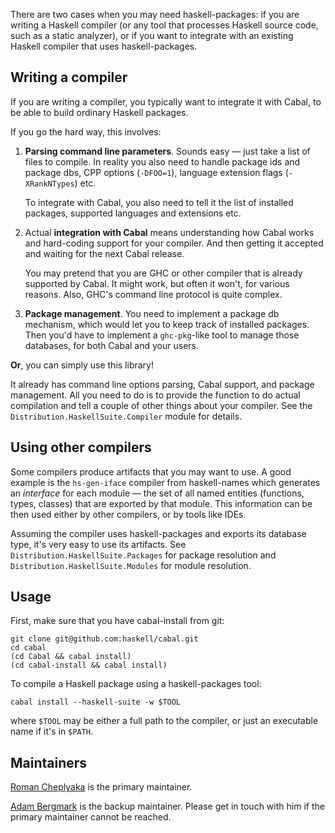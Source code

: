 There are two cases when you may need haskell-packages: if you are writing a
Haskell compiler (or any tool that processes Haskell source code, such as a
static analyzer), or if you want to integrate with an existing Haskell compiler
that uses haskell-packages.

## Writing a compiler

If you are writing a compiler, you typically want to integrate it with Cabal, to
be able to build ordinary Haskell packages.

If you go the hard way, this involves:

1. **Parsing command line parameters**. Sounds easy — just take a list of files to
    compile. In reality you also need to handle package ids and package dbs, CPP
    options (`-DFOO=1`), language extension flags (`-XRankNTypes`) etc.

    To integrate with Cabal, you also need to tell it the list of installed
    packages, supported languages and extensions etc.

2. Actual **integration with Cabal** means understanding how Cabal works and
    hard-coding support for your compiler. And then getting it accepted and
    waiting for the next Cabal release.

    You may pretend that you are GHC or other compiler that is already supported
    by Cabal. It might work, but often it won't, for various reasons. Also,
    GHC's command line protocol is quite complex.

3. **Package management**. You need to implement a package db mechanism, which would
    let you to keep track of installed packages. Then you'd have to implement a
    `ghc-pkg`-like tool to manage those databases, for both Cabal and your users.

**Or**, you can simply use this library!

It already has command line options parsing, Cabal support, and package
management. All you need to do is to provide the function to do actual
compilation and tell a couple of other things about your compiler. See
the `Distribution.HaskellSuite.Compiler` module for details.

## Using other compilers

Some compilers produce artifacts that you may want to use. A good example is the
`hs-gen-iface` compiler from haskell-names which generates an *interface* for each
module — the set of all named entities (functions, types, classes) that are
exported by that module. This information can be then used either by other
compilers, or by tools like IDEs.

Assuming the compiler uses haskell-packages and exports its database type, it's
very easy to use its artifacts. See `Distribution.HaskellSuite.Packages` for
package resolution and `Distribution.HaskellSuite.Modules` for module
resolution.

## Usage

First, make sure that you have cabal-install from git:

    git clone git@github.com:haskell/cabal.git
    cd cabal
    (cd Cabal && cabal install)
    (cd cabal-install && cabal install)

To compile a Haskell package using a haskell-packages tool:

    cabal install --haskell-suite -w $TOOL

where `$TOOL` may be either a full path to the compiler, or just an executable
name if it's in `$PATH`.

Maintainers
-----------

[Roman Cheplyaka](https://github.com/feuerbach) is the primary maintainer.

[Adam Bergmark](https://github.com/bergmark) is the backup maintainer. Please
get in touch with him if the primary maintainer cannot be reached.
